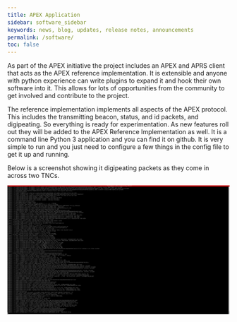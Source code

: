 ```yaml
---
title: APEX Application
sidebar: software_sidebar
keywords: news, blog, updates, release notes, announcements
permalink: /software/
toc: false
---
```


As part of the APEX initiative the project includes an APEX and APRS client that
acts as the APEX reference implementation. It is extensible and anyone with
python experience can write plugins to expand it and hook their own software
into it. This allows for lots of opportunities from the community to get
involved and contribute to the project.

The reference implementation implements all aspects of the APEX protocol. This
includes the transmitting beacon, status, and id packets, and digipeating. So
everything is ready for experimentation. As new features roll out they will be
added to the APEX Reference Implementation as well. It is a command line
Python 3 application and you can find it on github. It is very simple to run and
you just need to configure a few things in the config file to get it up and
running.

Below is a screenshot showing it digipeating packets as they come in across two
TNCs. 

[![Screen shot of APEX application.](/images/screenshot1.png)](/images/screenshot1.png)

